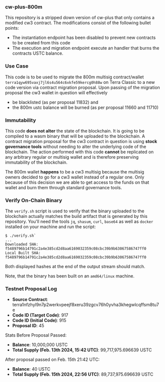 ### cw-plus-800m

This repository is a stripped down version of cw-plus that only contains a modified cw3 contract. The modifications consist of the following bullet points:

- The instantiation endpoint has been disabled to prevent new contracts to be created from this code
- The execution and migration endpoint execute an handler that burns the contracts USTC balance.

### Use Case

This code is to be used to migrate the 800m multisig contract/wallet  `terra1qyw695vaxj7jl6s4u564c6xkfe59kercg0h88w`
on Terra Classic to a new code version via contract migration proposal. Upon passing of the migration proposal the cw3 wallet in question will effectively

- be blacklisted (as per proposal 11832) and
- the 800m ustc balance will be burned (as per proposal 11660 and 11710)

### Immutability

This code **does not alter** the state of the blockchain. It is going to be compiled to a wasm binary that will be uploaded to the blockchain. A contract migration proposal for the cw3 contract in question is using **stock governance tools** without needing to alter the underlying code of the blockchain. The action performed with this code **cannot** be replicated on any arbitrary regular or multisig wallet and is therefore preserving immutability of the blockchain.

The 800m wallet **happens** to be a cw3 multisig because the multisig owners decided to go for a cw3 wallet instead of a regular one. Only because of this decision we are able to get access to the funds on that wallet and burn them through standard governance tools.

### Verify On-Chain Binary

The `verify.sh` script is used to verify that the binary uploaded to the blockchain actually matches the build artifact that is generated by this repository. You'll need the tools `jq`, `shasum`, `curl`, `base64` as well as `docker` installed on your machine and run the script:

```
$ ./verify.sh`
...
Downloaded SHA:     f5489796b14791c2a4e385cd2d8aa6169032359c08cbc39b9b63067586747ff0
Local Built SHA:    f5489796b14791c2a4e385cd2d8aa6169032359c08cbc39b9b63067586747ff0
```

Both displayed hashes at the end of the output stream should match.

Note, that the binary has been built on an `amd64/linux` machine.

### Testnet Proposal Log

- **Source Contract**: terra1nfzhyl9n7p2werkvpeejf8xeru39zgcv76h0yvha3khegwlcqffsm8tu7e
- **Code ID (Target Code)**: 917
- **Code ID (Initial Code)**: 915
- **Proposal ID**: 45

Stats Before Proposal Passed:

- **Balance**: 10,000,000 USTC 
- **Total Supply (Feb. 13th 2024, 15:42 UTC)**: 99,717,975.696639 USTC

After proposal passed on Feb. 15th 21:42 UTC:

- **Balance**: 40 USTC
- **Total Supply (Feb. 15th 2024, 22:56 UTC)**: 89,737,975.696639 USTC
